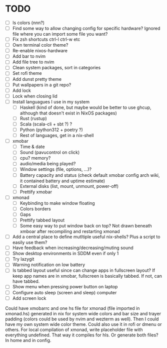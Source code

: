 # TODO

- [ ] ls colors (nnn?)
- [ ] Find some way to allow changing config for specific hardware? Ignored file where you can import some file you want?
- [ ] Fix zsh shortcuts ctrl-l ctrl-w etc
- [ ] Own terminal color theme?
- [ ] Re-enable nixos-hardware
- [ ] Add bar to nvim
- [ ] Add file tree to nvim
- [ ] Clean system packages, sort in categories
- [ ] Set rofi theme
- [ ] Add dunst pretty theme
- [ ] Put wallpapers in a git repo?
- [ ] Add lock
- [ ] Lock when closing lid
- [ ] Install languagues I use in my system
  - [ ] Haskell (kind of done, but maybe would be better to use ghcup, although that doesn't exist in NixOS packages)
  - [ ] Rust (rustup)
  - [ ] Scala (scala-cli + sbt ?) ?
  - [ ] Python (python312 + poetry ?)
  - [ ] Rest of languages, get in a nix-shell
- [ ] xmobar
  - [ ] Time & date
  - [ ] Sound (pavucontrol on click)
  - [ ] cpu? memory?
  - [ ] audio/media being played?
  - [ ] Window settings (file, options, ...)?
  - [ ] Battery capacity and status (check default xmobar config arch wiki, it contained battery and uptime estimate)
  - [ ] External disks (list, mount, unmount, power-off)
  - [ ] Prettify xmobar
- [ ] xmonad
  - [ ] Keybinding to make window floating
  - [ ] Colors borders
  - [ ] Gaps
  - [ ] Prettify tabbed layout
  - [ ] Some easy way to put window back on top? Not drawn beneath xmboar after recompiling and restarting xmonad
- [ ] Add a central place to define mutltiple useful nix-shells? Plus a script to easily use them?
- [ ] Have feedback when increasing/decreasing/muting sound
- [ ] Show desktop environments in SDDM even if only 1
- [ ] Try lazygit
- [ ] Warning notification on low battery
- [ ] Is tabbed layout useful since can change apps in fullscreen layout? If keep app names are in xmobar, fullscreen is basically tabbed. If not, can have tabbed.
- [ ] Show menu when pressing power button on laptop
- [ ] Configure auto sleep (screen and sleep) computer
- [ ] Add screen lock

Could have xmobarrc and one hs file for xmonad (file imported in xmonad.hs) generated in nix for system wide colors and bar size and trayer padding (colors could be used by nvim and wezterm as well). Then I could have my own system wide color theme. Could also use it in rofi or dmenu or others.
For local compilation of xmonad, write placeholder file with everything undefined. That way it compiles for hls. Or generate both files? In home and in config.
